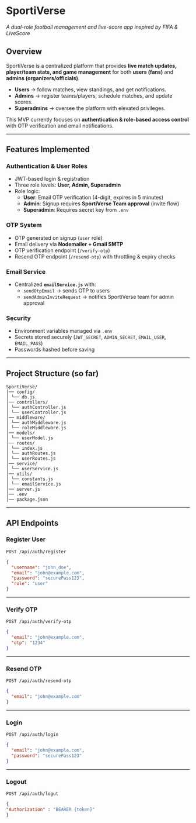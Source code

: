 # SportiVerse   
_A dual-role football management and live-score app inspired by FIFA & LiveScore_  

## Overview  
SportiVerse is a centralized platform that provides **live match updates, player/team stats, and game management** for both **users (fans)** and **admins (organizers/officials)**.  

- **Users** → follow matches, view standings, and get notifications.  
- **Admins** → register teams/players, schedule matches, and update scores.  
- **Superadmins** → oversee the platform with elevated privileges.  

This MVP currently focuses on **authentication & role-based access control** with OTP verification and email notifications.  

---

## Features Implemented  

### Authentication & User Roles  
- JWT-based login & registration  
- Three role levels: **User, Admin, Superadmin**  
- Role logic:  
  - **User**: Email OTP verification (4-digit, expires in 5 minutes)  
  - **Admin**: Signup requires **SportiVerse Team approval** (invite flow)  
  - **Superadmin**: Requires secret key from `.env`  

### OTP System  
- OTP generated on signup (`user` role)  
- Email delivery via **Nodemailer + Gmail SMTP**  
- OTP verification endpoint (`/verify-otp`)  
- Resend OTP endpoint (`/resend-otp`) with throttling & expiry checks  

### Email Service  
- Centralized **`emailService.js`** with:  
  - `sendOtpEmail` → sends OTP to users  
  - `sendAdminInviteRequest` → notifies SportiVerse team for admin approval  

### Security  
- Environment variables managed via `.env`  
- Secrets stored securely (`JWT_SECRET`, `ADMIN_SECRET`, `EMAIL_USER`, `EMAIL_PASS`)  
- Passwords hashed before saving  

---

## Project Structure (so far)  

```
SportiVerse/
│── config/
│ └── db.js
│── controllers/
│ └── authController.js 
│ └── userController.js 
│── middleware/
│ └── authMiddleware.js
│ └── roleMiddleware.js
│── models/
│ └── userModel.js
│── routes/
│ └── index.js
│ └── authRoutes.js
│ └── userRoutes.js
│── service/
│ └── userService.js
│── utils/
│ └── constants.js
│ └── emailService.js
│── server.js
│── .env
│── package.json
```

---

## API Endpoints 

### **Register User**
`POST /api/auth/register`  
```json
{
  "username": "john_doe",
  "email": "john@example.com",
  "password": "securePass123",
  "role": "user"
}
```

---

### **Verify OTP**

`POST /api/auth/verify-otp`
```json
{
  "email": "john@example.com",
  "otp": "1234"
}
```

---

### **Resend OTP**

`POST /api/auth/resend-otp`
```json
{
  "email": "john@example.com"
}
```

---

### **Login**

`POST /api/auth/login`
```json
{
  "email": "john@example.com",
  "password": "securePass123"
}
```

---

### **Logout**
`POST /api/auth/logut`
```json
{
"Authorization" : "BEARER {token}" 
}
```